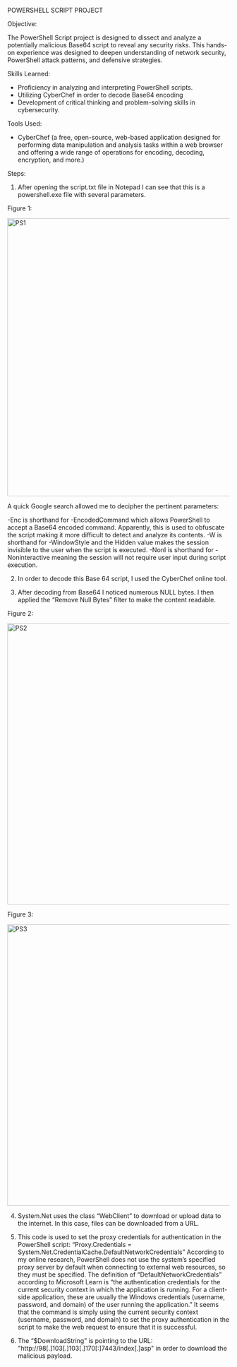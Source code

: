 POWERSHELL SCRIPT PROJECT

Objective:

The PowerShell Script project is designed to dissect and analyze a potentially malicious Base64 script to reveal any security risks. This hands-on experience was designed to deepen understanding of network security, PowerShell attack patterns, and defensive strategies.

Skills Learned:

- Proficiency in analyzing and interpreting PowerShell scripts.
- Utilizing CyberChef in order to decode Base64 encoding
- Development of critical thinking and problem-solving skills in cybersecurity.

Tools Used: 

- CyberChef (a free, open-source, web-based application designed for performing data manipulation and analysis tasks within a web browser and offering a wide range of operations for encoding, decoding, encryption, and more.)

Steps:

1) After opening the script.txt file in Notepad I can see that this is a powershell.exe file with several parameters.

Figure 1:

<img width="630" alt="PS1" src="https://github.com/user-attachments/assets/97ea395e-a57c-47b6-af1c-57a2d7a86bbd" />

 
A quick Google search allowed me to decipher the pertinent parameters:

-Enc is shorthand for -EncodedCommand which allows PowerShell to accept a Base64 encoded command. Apparently, this is used to obfuscate the script making it more difficult to detect and analyze its contents.
-W is shorthand for -WindowStyle and the Hidden value makes the session invisible to the user when the script is executed.
-NonI is shorthand for -Noninteractive meaning the session will not require user input during script execution.

2) In order to decode this Base 64 script, I used the CyberChef online tool.

3) After decoding from Base64 I noticed numerous NULL bytes. I then applied the “Remove Null Bytes” filter to make the content readable.

Figure 2:

<img width="637" alt="PS2" src="https://github.com/user-attachments/assets/34cceb33-874b-43f1-b066-e9a82c0895fb" />


Figure 3:

<img width="638" alt="PS3" src="https://github.com/user-attachments/assets/7a408d9f-84fe-413b-9a9e-b41b53a95760" />


4) System.Net uses the class “WebClient” to download or upload data to the internet. In this case, files can be downloaded from a URL.

5) This code is used to set the proxy credentials for authentication in the PowerShell script: “Proxy.Credentials =  System.Net.CredentialCache.DefaultNetworkCredentials”
According to my online research, PowerShell does not use the system’s specified proxy server by default when connecting to external web resources, so they must be specified. 
The definition of “DefaultNetworkCredentials” according to Microsoft Learn is “the authentication credentials for the current security context in which the application is running. For a client-side application, these are usually the Windows credentials (username, password, and domain) of the user running the application.”
It seems that the command is simply using the current security context (username, password, and domain) to set the proxy authentication in the script to make the web request to ensure that it is successful.

6) The “$DownloadString” is pointing to the URL:
"http://98[.]103[.]103[.]170[:]7443/index[.]asp" in order to download the malicious payload. 


